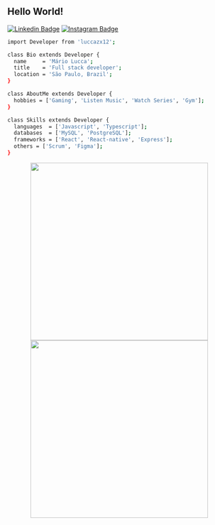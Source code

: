 ## Hello World!

[![Linkedin Badge](https://img.shields.io/badge/-LinkedIn-blue?style=&logo=LinkedIn&logoColor=white&link=https://www.linkedin.com/in/mario-lucca/)](https://www.linkedin.com/in/mario-lucca/)
[![Instagram Badge](https://img.shields.io/badge/Instagram-E4405F?style=&logo=instagram&logoColor=white&link=https://www.instagram.com/luccazx12/)](https://www.instagram.com/luccazx12/)

```bash
import Developer from 'luccazx12';

class Bio extends Developer {
  name     = 'Mário Lucca';
  title    = 'Full stack developer';
  location = 'São Paulo, Brazil';
}

class AboutMe extends Developer {
  hobbies = ['Gaming', 'Listen Music', 'Watch Series', 'Gym']; 
}

class Skills extends Developer {
  languages  = ['Javascript', 'Typescript'];
  databases  = ['MySQL', 'PostgreSQL'];
  frameworks = ['React', 'React-native', 'Express'];
  others = ['Scrum', 'Figma'];
}
```

<div align=center>
  <img width="400" src="https://github-readme-stats.vercel.app/api?username=luccazx12&theme=tokyonight&show_icons=true&hide_border=true&count_private=true" />
  <img width="400"  src="https://github-readme-streak-stats.herokuapp.com?user=luccazx12&theme=tokyonight&hide_border=true" />
</div>
